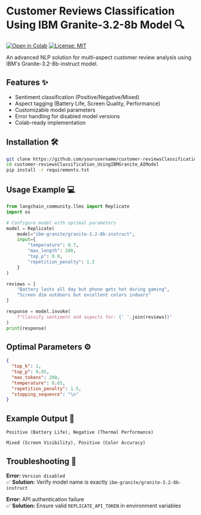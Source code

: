 
# Customer Reviews Classification Using IBM Granite-3.2-8b Model 🔍

[![Open in Colab](https://colab.research.google.com/assets/colab-badge.svg)](https://colab.research.google.com/github/yourusername/customer-reviewsClassification_UsingIBMGranite_AIModel/blob/main/classification.ipynb)
[![License: MIT](https://img.shields.io/badge/License-MIT-yellow.svg)](https://opensource.org/licenses/MIT)

An advanced NLP solution for multi-aspect customer review analysis using IBM's Granite-3.2-8b-instruct model.

## Features ✨
- Sentiment classification (Positive/Negative/Mixed)
- Aspect tagging (Battery Life, Screen Quality, Performance)
- Customizable model parameters
- Error handling for disabled model versions
- Colab-ready implementation

## Installation 🛠️

```bash
git clone https://github.com/yourusername/customer-reviewsClassification_UsingIBMGranite_AIModel.git
cd customer-reviewsClassification_UsingIBMGranite_AIModel
pip install -r requirements.txt
```

## Usage Example 💻

```python
from langchain_community.llms import Replicate
import os

# Configure model with optimal parameters
model = Replicate(
    model="ibm-granite/granite-3.2-8b-instruct",
    input={
        "temperature": 0.7,
        "max_length": 200,
        "top_p": 0.9,
        "repetition_penalty": 1.2
    }
)

reviews = [
    "Battery lasts all day but phone gets hot during gaming",
    "Screen dim outdoors but excellent colors indoors"
]

response = model.invoke(
    f"Classify sentiment and aspects for: {' '.join(reviews)}"
)
print(response)
```

## Optimal Parameters ⚙️

```json
{
  "top_k": 1,
  "top_p": 0.85,
  "max_tokens": 200,
  "temperature": 0.65,
  "repetition_penalty": 1.5,
  "stopping_sequence": "\n"
}
```

## Example Output 📄

```text
Positive (Battery Life), Negative (Thermal Performance)

Mixed (Screen Visibility), Positive (Color Accuracy)
```

## Troubleshooting 🔧

**Error:** `Version disabled`  
✅ **Solution:** Verify model name is exactly `ibm-granite/granite-3.2-8b-instruct`

**Error:** API authentication failure  
✅ **Solution:** Ensure valid `REPLICATE_API_TOKEN` in environment variables

